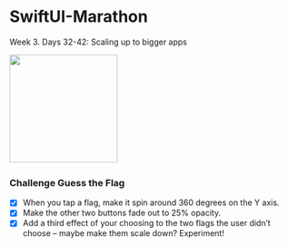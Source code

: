 # SwiftUI-Marathon

Week 3. Days 32-42: Scaling up to bigger apps

<img src="https://github.com/glbrom/SwiftUI-Marathon/blob/76e3a111cfd0d2c33d34678660ac5c996e21b755/Assets/Week%203/Guess%20the%20Flag.gif" width="190">&nbsp;&nbsp;&nbsp;&nbsp;&nbsp;

### Challenge Guess the Flag
- [x] When you tap a flag, make it spin around 360 degrees on the Y axis.
- [x] Make the other two buttons fade out to 25% opacity.
- [x] Add a third effect of your choosing to the two flags the user didn’t choose – maybe make them scale down? Experiment!
